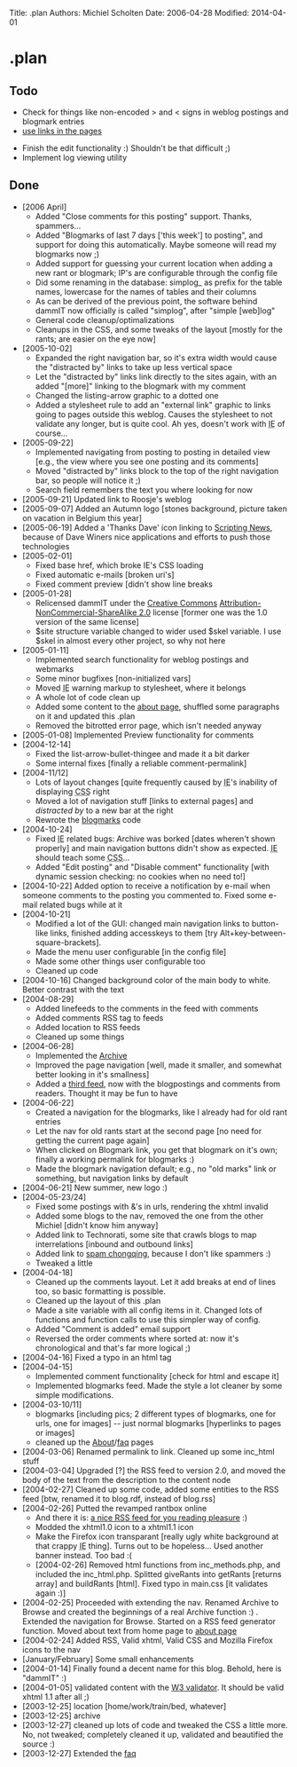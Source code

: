 Title: .plan
Authors: Michiel Scholten
Date: 2006-04-28
Modified: 2014-04-01

<h1>.plan</h1>

<h2>Todo</h2>
<ul>
	<li>Check for things like non-encoded &gt; and &lt; signs in weblog postings and blogmark entries</li>
	<li><a href="http://www.w3.org/QA/Tips/use-links">use links in the pages</a></li>
</ul>
<ul>
	<li>Finish the edit functionality :) Shouldn't be that difficult ;)</li>
	<li>Implement log viewing utility</li>
</ul>

<h2>Done</h2>
<ul>
	<li>[2006 April]
		<ul>
			<li>Added "Close comments for this posting" support. Thanks, spammers...</li>
			<li>Added "Blogmarks of last 7 days ['this week'] to posting", and support for doing this automatically. Maybe someone will read my blogmarks now ;)</li>
			<li>Added support for guessing your current location when adding a new rant or blogmark; IP's are configurable through the config file</li>
			<li>Did some renaming in the database: simplog_ as prefix for the table names, lowercase for the names of tables and their columns</li>
			<li>As can be derived of the previous point, the software behind dammIT now officially is called "simplog", after "simple [web]log"</li>
			<li>General code cleanup/optimalizations</li>
			<li>Cleanups in the CSS, and some tweaks of the layout [mostly for the rants; are easier on the eye now]</li>
		</ul>
	</li>
	<li>[2005-10-02]
		<ul>
			<li>Expanded the right navigation bar, so it's extra width would cause the "distracted by" links to take up less vertical space</li>
			<li>Let the "distracted by" links link directly to the sites again, with an added "[more]" linking to the blogmark with my comment</li>
			<li>Changed the listing-arrow graphic to a dotted one</li>
			<li>Added a stylesheet rule to add an "external link" graphic to links going to pages outside this weblog. Causes the stylesheet to not validate any longer, but is quite cool. Ah yes, doesn't work with <acronym title="Internet Exploder">IE</acronym> of course...</li>
		</ul>
	</li>
	<li>[2005-09-22]
		<ul>
			<li>Implemented navigating from posting to posting in detailed view [e.g., the view where you see one posting and its comments]</li>
			<li>Moved "distracted by" links block to the top of the right navigation bar, so people will notice it ;)</li>
			<li>Search field remembers the text you where looking for now</li>
		</ul>
	</li>
	<li>[2005-09-21] Updated link to Roosje's weblog</li>
	<li>[2005-09-07] Added an Autumn logo [stones background, picture taken on vacation in Belgium this year]</li>
	<li>[2005-06-19] Added a 'Thanks Dave' icon linking to <a href="http://www.scripting.com/">Scripting News</a>, because of Dave Winers nice applications and efforts to push those technologies</li>
	<li>[2005-02-01]
		<ul>
			<li>Fixed base href, which broke IE's CSS loading</li>
			<li>Fixed automatic e-mails [broken uri's]</li>
			<li>Fixed comment preview [didn't show line breaks</li>
		</ul>
	</li>
	<li>[2005-01-28]
		<ul>
			<li>Relicensed dammIT under the <a href="http://creativecommons.org/">Creative Commons</a> <a href="http://creativecommons.org/licenses/by-nc-sa/2.0/">Attribution-NonCommercial-ShareAlike 2.0</a> license [former one was the 1.0 version of the same license]</li>
			<li>$site structure variable changed to wider used $skel variable. I use $skel in almost every other project, so why not here</li>
		</ul>
	</li>
	<li>[2005-01-11]
		<ul>
			<li>Implemented search functionality for weblog postings and webmarks</li>
			<li>Some minor bugfixes [non-initialized vars]</li>
			<li>Moved <acronym title="Internet Exploder">IE</acronym> warning markup to stylesheet, where it belongs</li>
			<li>A whole lot of code clean up</li>
			<li>Added some content to the <a href="index.php?page=about">about page</a>, shuffled some paragraphs on it and updated this .plan</li>
			<li>Removed the bitrotted error page, which isn't needed anyway</li>
		</ul>
	</li>
	<li>[2005-01-08] Implemented Preview functionality for comments</li>
	<li>[2004-12-14]
		<ul>
			<li>Fixed the list-arrow-bullet-thingee and made it a bit darker</li>
			<li>Some internal fixes [finally a reliable comment-permalink]</li>
		</ul>
	</li>
	<li>[2004-11/12]
		<ul>
			<li>Lots of layout changes [quite frequently caused by <acronym title="Internet Exploder">IE</acronym>'s inability of displaying <acronym title="Cascading Style Sheets">CSS</acronym> right</li>
			<li>Moved a lot of navigation stuff [links to external pages] and <em>distracted by</em> to a new bar at the right</li>
			<li>Rewrote the <a href="blogmarks.php">blogmarks</a> code</li>
		</ul>
	</li>
	<li>[2004-10-24]
		<ul>
			<li>Fixed <acronym title="Internet Explorer">IE</acronym> related bugs: Archive was borked [dates wheren't shown properly] and main navigation buttons didn't show as expected. <acronym title="Internet Explorer">IE</acronym> should teach some <acronym title="Cascading Style Sheets">CSS</acronym>...</li>
			<li>Added "Edit posting" and "Disable comment" functionality [with dynamic session checking: no cookies when no need to!]</li>
		</ul>
	</li>
	<li>[2004-10-22] Added option to receive a notification by e-mail when someone comments to the posting you commented to. Fixed some e-mail related bugs while at it</li>
	<li>[2004-10-21]
		<ul>
			<li>Modified a lot of the GUI: changed main navigation links to button-like links, finished adding accesskeys to them [try Alt+key-between-square-brackets].</li>
			<li>Made the menu user configurable [in the config file]</li>
			<li>Made some other things user configurable too</li>
			<li>Cleaned up code</li>
		</ul>
	</li>
	<li>[2004-10-16] Changed background color of the main body to white. Better contrast with the text</li>
	<li>[2004-08-29]
		<ul>
			<li>Added linefeeds to the comments in the feed with comments</li>
			<li>Added comments RSS tag to feeds</li>
			<li>Added location to RSS feeds</li>
			<li>Cleaned up some things</li>
		</ul>
	</li>
	<li>[2004-06-28]
		<ul>
			<li>Implemented the <a href="index.php?page=archive">Archive</a></li>
			<li>Improved the page navigation [well, made it smaller, and somewhat better looking in it's smallness]</li>
			<li>Added a <a href="blog_comments.rdf">third feed</a>, now with the blogpostings and comments from readers. Thought it may be fun to have</li>
		</ul>
	</li>
	<li>[2004-06-22]
		<ul>
			<li>Created a navigation for the blogmarks, like I already had for old rant entries</li>
			<li>Let the nav for old rants start at the second page [no need for getting the current page again]</li>
			<li>When clicked on Blogmark link, you get that blogmark on it's own; finally a working permalink for blogmarks :)</li>
			<li>Made the blogmark navigation default; e.g., no "old marks" link or something, but navigation links by default</li>
		</ul>
	</li>
	<li>[2004-06-21] New summer, new logo :)</li>
	<li>[2004-05-23/24]
		<ul>
			<li>Fixed some postings with &amp;'s in urls, rendering the xhtml invalid</li>
			<li>Added some blogs to the nav, removed the one from the other Michiel [didn't know him anyway]</li>
			<li>Added link to Technorati, some site that crawls blogs to map interrelations [inbound and outbound links]</li>
			<li>Added link to <a href="http://chongq.blogspot.com/">spam chongqing</a>, because I don't like spammers :)</li>
			<li>Tweaked a little</li>
		</ul>
	</li>
	<li>[2004-04-18]
		<ul>
			<li>Cleaned up the comments layout. Let it add breaks at end of lines too, so basic formatting is possible.</li>
			<li>Cleaned up the layout of this .plan</li>
			<li>Made a site variable with all config items in it. Changed lots of functions and function calls to use this simpler way of config.</li>
			<li>Added "Comment is added" email support</li>
			<li>Reversed the order comments where sorted at: now it's chronological and that's far more logical ;)</li>
		</ul>
	</li>
	<li>[2004-04-16] Fixed a typo in an html tag</li>
	<li>[2004-04-15]
		<ul>
			<li>Implemented comment functionality [check for html and escape it]</li>
			<li>Implemented blogmarks feed. Made the style a lot cleaner by some simple modifications.</li>
		</ul>
	</li>
	<li>[2004-03-10/11]
		<ul>
			<li>blogmarks [including pics; 2 different types of blogmarks, one for urls, one for images] -- just normal blogmarks [hyperlinks to pages or images]</li>
			<li>cleaned up the <a href="about">About</a>/<a href="faq.php">faq</a> pages</li>
		</ul>
	</li>
	<li>[2004-03-06] Renamed permalink to link. Cleaned up some inc_html stuff</li>
	<li>[2004-03-04] Upgraded [?] the RSS feed to version 2.0, and moved the body of the text from the description to the content node</li>
	<li>[2004-02-27] Cleaned up some code, added some entities to the RSS feed [btw, renamed it to blog.rdf, instead of blog.rss]</li>
	<li>[2004-02-26] Putted the revamped rantbox online
		<ul>
			<li>And there it is: <a href="blog.rdf">a nice RSS feed for you reading pleasure</a> :)</li>
			<li>Modded the xhtml1.0 icon to a xhtml1.1 icon</li>
			<li>Make the Firefox icon transparant [really ugly white background at that crappy <acronym title="Internet Explorer">IE</acronym> thing]. Turns out to be hopeless... Used another banner instead. Too bad :(</li>
			<li>[2004-02-26] Removed html functions from inc_methods.php, and included the inc_html.php. Splitted giveRants into getRants [returns array] and buildRants [html]. Fixed typo in main.css [it validates again :)]</li>
		</ul>
	</li>
	<li>[2004-02-25] Proceeded with extending the nav. Renamed Archive to Browse and created the beginnings of a real Archive function :) . Extended the navigation for Browse. Started on a RSS feed generator function. Moved about text from home page to <a href="about.php">about page</a></li>
	<li>[2004-02-24] Added RSS, Valid xhtml, Valid CSS and Mozilla Firefox icons to the nav</li>
	<li>[January/February] Some small enhancements</li>
	<li>[2004-01-14] Finally found a decent name for this blog. Behold, here is "dammIT" :)</li>
	<li>[2004-01-05] validated content with the <a href="http://validator.w3.org">W3 validator</a>. It should be valid xhtml 1.1 after all ;)</li>
	<li>[2003-12-25] location [home/work/train/bed, whatever]</li>
	<li>[2003-12-25] archive</li>
	<li>[2003-12-27] cleaned up lots of code and tweaked the CSS a little more. No, not tweaked; completely cleaned it up, validated and beautified the source :)</li>
	<li>[2003-12-27] Extended the <a href="faq.php">faq</a></li>
</ul>
